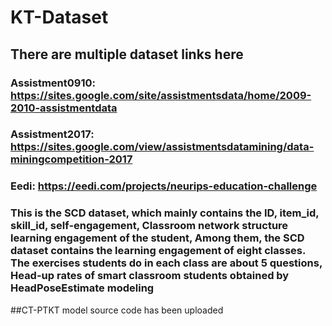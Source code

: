 # KT-Dataset
## There are multiple dataset links here

### Assistment0910: https://sites.google.com/site/assistmentsdata/home/2009-2010-assistmentdata
### Assistment2017: https://sites.google.com/view/assistmentsdatamining/data-miningcompetition-2017
### Eedi: https://eedi.com/projects/neurips-education-challenge
### This is the SCD dataset, which mainly contains the ID, item_id, skill_id, self-engagement, Classroom network structure learning engagement of the student, Among them, the SCD dataset contains the learning engagement of eight classes. The exercises students do in each class are about 5 questions, Head-up rates of smart classroom students obtained by HeadPoseEstimate modeling

##CT-PTKT model source code has been uploaded
